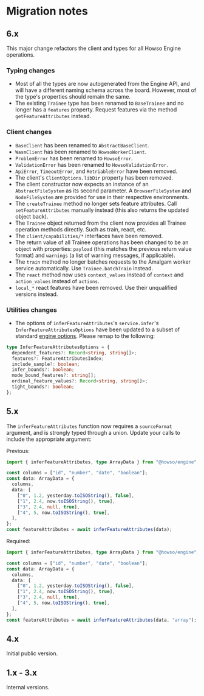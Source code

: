 # Migration notes

## 6.x

This major change refactors the client and types for all Howso Engine operations.

### Typing changes

- Most of all the types are now autogenerated from the Engine API, and will have a different naming schema across
  the board. However, most of the type's properties should remain the same.
- The existing `Trainee` type has been renamed to `BaseTrainee` and no longer has a `features` property. Request
  features via the method `getFeatureAttributes` instead.

### Client changes

- `BaseClient` has been renamed to `AbstractBaseClient`.
- `WasmClient` has been renamed to `HowsoWorkerClient`.
- `ProblemError` has been renamed to `HowsoError`.
- `ValidationError` has been renamed to `HowsoValidationError`.
- `ApiError`, `TimeoutError`, and `RetriableError` have been removed.
- The client's `ClientOptions.libDir` property has been removed.
- The client constructor now expects an instance of an `AbstractFileSystem` as its second parameter.
  A `BrowserFileSystem` and `NodeFileSystem` are provided for use in their respective environments.
- The `createTrainee` method no longer sets feature attributes. Call `setFeatureAttributes` manually instead
  (this also returns the updated object back).
- The `Trainee` object returned from the client now provides all Trainee operation methods directly. Such as train, react, etc.
- The `client/capabilities/*` interfaces have been removed.
- The return value of all Trainee operations has been changed to be an object with properties:
  `payload` (this matches the previous return value format) and `warnings` (a list of warning messages, if applicable).
- The `train` method no longer batches requests to the Amalgam worker service automatically. Use `Trainee.batchTrain` instead.
- The `react` method now uses `context_values` instead of `context` and `action_values` instead of `actions`.
- `local_*` react features have been removed. Use their unqualified versions instead.

### Utilities changes

- The options of `inferFeatureAttributes`'s `service.infer`'s `InferFeatureAttributesOptions` have been updated to
  a subset of standard [engine options](https://docs.howso.com/en/release-latest/api_reference/_autosummary/howso.utilities.html#howso.utilities.infer_feature_attributes). Please remap to the following:

```ts
type InferFeatureAttributesOptions = {
  dependent_features?: Record<string, string[]>;
  features?: FeatureAttributesIndex;
  include_sample?: boolean;
  infer_bounds?: boolean;
  mode_bound_features?: string[];
  ordinal_feature_values?: Record<string, string[]>;
  tight_bounds?: boolean;
};
```

## 5.x

The `inferFeatureAttributes` function now requires a `sourceFormat` argument, and is strongly typed through a union.
Update your calls to include the appropriate argument:

Previous:

```ts
import { inferFeatureAttributes, type ArrayData } from "@howso/engine";

const columns = ["id", "number", "date", "boolean"];
const data: ArrayData = {
  columns,
  data: [
    ["0", 1.2, yesterday.toISOString(), false],
    ["1", 2.4, now.toISOString(), true],
    ["3", 2.4, null, true],
    ["4", 5, now.toISOString(), true],
  ],
};
const featureAttributes = await inferFeatureAttributes(data);
```

Required:

```ts
import { inferFeatureAttributes, type ArrayData } from "@howso/engine";

const columns = ["id", "number", "date", "boolean"];
const data: ArrayData = {
  columns,
  data: [
    ["0", 1.2, yesterday.toISOString(), false],
    ["1", 2.4, now.toISOString(), true],
    ["3", 2.4, null, true],
    ["4", 5, now.toISOString(), true],
  ],
};
const featureAttributes = await inferFeatureAttributes(data, "array");
```

## 4.x

Initial public version.

## 1.x - 3.x

Internal versions.
